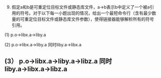 9. 假定a和b是可重定位目标文件或静态库文件，a→b表示b中定义了一个被a引用的符号。对于以下每一小题出现的情况，给出一个最短命令行（含有最少数量的可重定位目标文件或静态库文件参数），使得链接器能够解析所有的符号引用。

(1) p.o→libx.a→liby.a

(2) p.o→libx.a→liby.a 同时liby.a→libx.a

(3） p.o→libx.a→liby.a→libz.a 同时 liby.a→libx.a→libz.a
---
